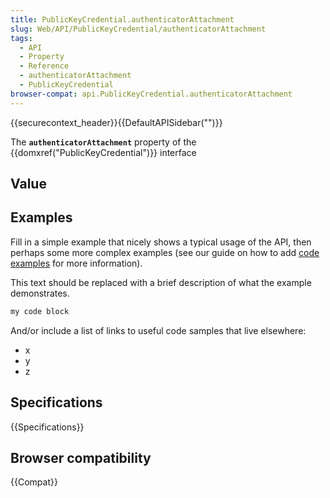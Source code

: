 ```yaml
---
title: PublicKeyCredential.authenticatorAttachment
slug: Web/API/PublicKeyCredential/authenticatorAttachment
tags:
  - API
  - Property
  - Reference
  - authenticatorAttachment
  - PublicKeyCredential
browser-compat: api.PublicKeyCredential.authenticatorAttachment
---
```

{{securecontext_header}}{{DefaultAPISidebar("")}}

The **`authenticatorAttachment`** property of the {{domxref("PublicKeyCredential")}} interface 

## Value



## Examples

Fill in a simple example that nicely shows a typical usage of the API, then perhaps some more complex examples (see our guide on how to add [code examples](/en-US/docs/MDN/Contribute/Structures/Code_examples) for more information).

This text should be replaced with a brief description of what the example demonstrates.

```js
my code block
```

And/or include a list of links to useful code samples that live elsewhere:

*   x
*   y
*   z

## Specifications

{{Specifications}}

## Browser compatibility

{{Compat}}


